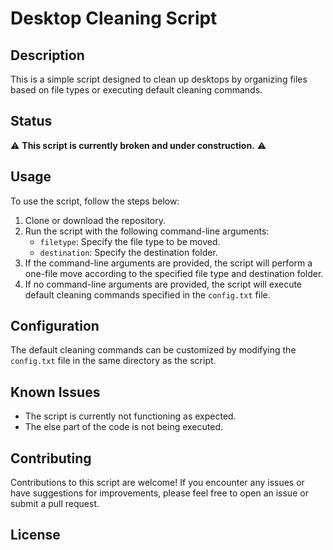 # Desktop Cleaning Script

## Description

This is a simple script designed to clean up desktops by organizing files based on file types or executing default cleaning commands.

## Status

⚠️ **This script is currently broken and under construction.** ⚠️

## Usage

To use the script, follow the steps below:

1. Clone or download the repository.
2. Run the script with the following command-line arguments:
   - `filetype`: Specify the file type to be moved.
   - `destination`: Specify the destination folder.
3. If the command-line arguments are provided, the script will perform a one-file move according to the specified file type and destination folder.
4. If no command-line arguments are provided, the script will execute default cleaning commands specified in the `config.txt` file.

## Configuration

The default cleaning commands can be customized by modifying the `config.txt` file in the same directory as the script.

## Known Issues

- The script is currently not functioning as expected.
- The else part of the code is not being executed.

## Contributing

Contributions to this script are welcome! If you encounter any issues or have suggestions for improvements, please feel free to open an issue or submit a pull request.

## License


